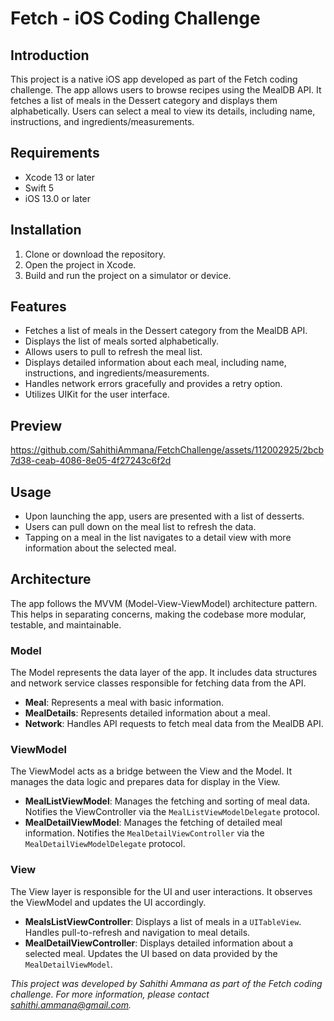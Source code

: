 # Fetch - iOS Coding Challenge

## Introduction
This project is a native iOS app developed as part of the Fetch coding challenge. The app allows users to browse recipes using the MealDB API. It fetches a list of meals in the Dessert category and displays them alphabetically. Users can select a meal to view its details, including name, instructions, and ingredients/measurements.

## Requirements
- Xcode 13 or later
- Swift 5
- iOS 13.0 or later

## Installation
1. Clone or download the repository.
2. Open the project in Xcode.
3. Build and run the project on a simulator or device.

## Features
- Fetches a list of meals in the Dessert category from the MealDB API.
- Displays the list of meals sorted alphabetically.
- Allows users to pull to refresh the meal list.
- Displays detailed information about each meal, including name, instructions, and ingredients/measurements.
- Handles network errors gracefully and provides a retry option.
- Utilizes UIKit for the user interface.

## Preview

https://github.com/SahithiAmmana/FetchChallenge/assets/112002925/2bcb7d38-ceab-4086-8e05-4f27243c6f2d


## Usage
- Upon launching the app, users are presented with a list of desserts.
- Users can pull down on the meal list to refresh the data.
- Tapping on a meal in the list navigates to a detail view with more information about the selected meal.

## Architecture
The app follows the MVVM (Model-View-ViewModel) architecture pattern. This helps in separating concerns, making the codebase more modular, testable, and maintainable.

### Model
The Model represents the data layer of the app. It includes data structures and network service classes responsible for fetching data from the API.

- **Meal**: Represents a meal with basic information.
- **MealDetails**: Represents detailed information about a meal.
- **Network**: Handles API requests to fetch meal data from the MealDB API.

### ViewModel
The ViewModel acts as a bridge between the View and the Model. It manages the data logic and prepares data for display in the View.

- **MealListViewModel**: Manages the fetching and sorting of meal data. Notifies the ViewController via the `MealListViewModelDelegate` protocol.
- **MealDetailViewModel**: Manages the fetching of detailed meal information. Notifies the `MealDetailViewController` via the `MealDetailViewModelDelegate` protocol.

### View
The View layer is responsible for the UI and user interactions. It observes the ViewModel and updates the UI accordingly.

- **MealsListViewController**: Displays a list of meals in a `UITableView`. Handles pull-to-refresh and navigation to meal details.
- **MealDetailViewController**: Displays detailed information about a selected meal. Updates the UI based on data provided by the `MealDetailViewModel`.



*This project was developed by Sahithi Ammana as part of the Fetch coding challenge. For more information, please contact sahithi.ammana@gmail.com.*
